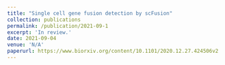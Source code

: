 ```yaml
---
title: "Single cell gene fusion detection by scFusion"
collection: publications
permalink: /publication/2021-09-1
excerpt: 'In review.'
date: 2021-09-04
venue: 'N/A'
paperurl: https://www.biorxiv.org/content/10.1101/2020.12.27.424506v2
---
```

